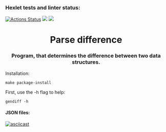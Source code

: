 ### Hexlet tests and linter status:
[![Actions Status](https://github.com/ygracoord/python-project-50/workflows/hexlet-check/badge.svg)](https://github.com/ygracoord/python-project-50/actions)
<a href="https://codeclimate.com/github/ygracoord/python-project-50/maintainability"><img src="https://api.codeclimate.com/v1/badges/df8eebfc033129e3d2ff/maintainability" /></a>
<a href="https://codeclimate.com/github/ygracoord/python-project-50/test_coverage"><img src="https://api.codeclimate.com/v1/badges/df8eebfc033129e3d2ff/test_coverage" /></a>

<h1 align="center">Parse difference</h1>
<h3 align="center">Program, that determines the difference between two data structures.</h3>

Installation:

    make package-install

First, use the -h flag to help:
    
    gendiff -h

<h4>JSON files:</h4>

[![asciicast](https://asciinema.org/a/570024.png)](https://asciinema.org/a/570024)